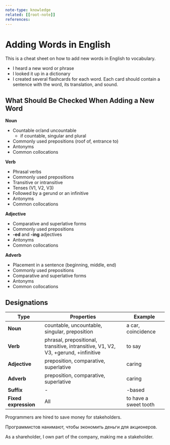 ```yaml
---
note-type: knowledge
related: [[root-note]]
references:
---
```


# Adding Words in English

This is a cheat sheet on how to add new words in English to vocabulary.

- I heard a new word or phrase
- I looked it up in a dictionary
- I created several flashcards for each word. Each card should contain a
  sentence with the word, its translation, and sound.

## What Should Be Checked When Adding a New Word

**Noun**

- Countable or/and uncountable
    - if countable, singular and plural
- Commonly used prepositions (roof of, entrance to)
- Antonyms
- Common collocations

**Verb**

- Phrasal verbs
- Commonly used prepositions
- Transitive or intransitive
- Tenses (V1, V2, V3)
- Followed by a gerund or an infinitive
- Antonyms
- Common collocations

**Adjective**

- Comparative and superlative forms
- Commonly used prepositions
- **-ed** and **-ing** adjectives
- Antonyms
- Common collocations

**Adverb**

- Placement in a sentence (beginning, middle, end)
- Commonly used prepositions
- Comparative and superlative forms
- Antonyms
- Common collocations

## Designations

| Type                 | Properties                                                                         | Example               |
| -------------------- | ---------------------------------------------------------------------------------- | --------------------- |
| **Noun**             | countable, uncountable, singular, preposition                                      | a car, coincidence    |
| **Verb**             | phrasal, prepositional, transitive, intransitive, V1, V2, V3, +gerund, +infinitive | to say                |
| **Adjective**        | preposition, comparative, superlative                                              | caring                |
| **Adverb**           | preposition, comparative, superlative                                              | caring                |
| **Suffix**           | -                                                                                  | -based                |
| **Fixed expression** | All                                                                                | to have a sweet tooth |

Programmers are hired to save money for stakeholders.

Программистов нанимают, чтобы экономить деньги для акционеров.

As a shareholder, I own part of the company, making me a stakeholder.
